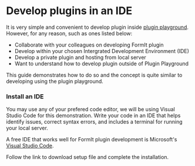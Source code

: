 # Develop plugins in an IDE

It is very simple and convenient to develop plugin inside [plugin playground](../../build-your-first-plugin/setting-the-plugin-playground.md). However, for any reason, such as ones listed below:&#x20;

* Collaborate with your colleagues on developing FormIt plugin
* Develop within your chosen Intergrated Development Environment (IDE)
* Develop a private plugin and hosting from local server
* Want to understand how to develop plugin outside of Plugin Playground

This guide demonstrates how to do so and the concept is quite similar to developing using the plugin playground.



### Install an IDE

You may use any of your prefered code editor, we will be using Visual Studio Code for this demonstration. Write your code in an IDE that helps identify issues, correct syntax errors, and includes a terminal for running your local server.

A free IDE that works well for FormIt plugin development is Microsoft's [Visual Studio Code](https://code.visualstudio.com/Download).

Follow the link to download setup file and complete the installation.

